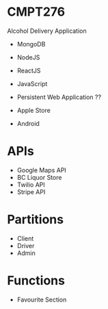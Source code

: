 # CMPT276
Alcohol Delivery Application
- MongoDB
- NodeJS
- ReactJS
- JavaScript

- Persistent Web Application ??
- Apple Store
- Android

# APIs
- Google Maps API
- BC Liquor Store
- Twilio API
- Stripe API

# Partitions
- Client
- Driver
- Admin

# Functions
- Favourite Section


